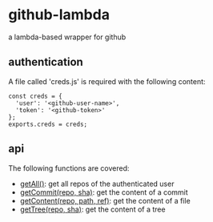 # github-lambda
a lambda-based wrapper for github

## authentication

A file called 'creds.js' is required with the following content:

    const creds = {
      'user': '<github-user-name>',
      'token': '<github-token>'
    };
    exports.creds = creds;

## api

The following functions are covered:

* [getAll()](https://mikedeboer.github.io/node-github/#api-repos-getAll): get all repos of the authenticated user
* [getCommit(repo, sha)](https://mikedeboer.github.io/node-github/#api-repos-getCommit): get the content of a commit
* [getContent(repo, path, ref)](https://mikedeboer.github.io/node-github/#api-repos-getContent): get the content of a file
* [getTree(repo, sha)](https://mikedeboer.github.io/node-github/#api-gitdata-getTree): get the content of a tree
